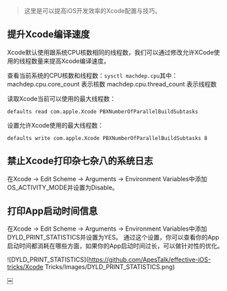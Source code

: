 > 这里是可以提高iOS开发效率的Xcode配置与技巧。

## 提升Xcode编译速度


Xcode默认使用跟系统CPU核数相同的线程数，我们可以通过修改允许XCode使用的线程数量来提高Xcode编译速度。

查看当前系统的CPU核数和线程数：``sysctl machdep.cpu``其中：
machdep.cpu.core_count 表示核数
machdep.cpu.thread_count 表示线程数

读取Xcode当前可以使用的最大线程数：

```
defaults read com.apple.Xcode PBXNumberOfParallelBuildSubtasks
```


设置允许Xcode使用的最大线程数：
```
defaults write com.apple.Xcode PBXNumberOfParallelBuildSubtasks 8
```


## 禁止Xcode打印杂七杂八的系统日志


在Xcode -> Edit Scheme -> Arguments -> Environment Variables中添加OS_ACTIVITY_MODE并设置为Disable。



## 打印App启动时间信息


在Xcode -> Edit Scheme -> Arguments -> Environment Variables中添加DYLD_PRINT_STATISTICS并设置为YES。
通过这个设置，你可以查看你的App启动时间都消耗在哪些方面，如果你的App启动时间过长，可以做针对性的优化。

![DYLD_PRINT_STATISTICS](https://github.com/ApesTalk/effective-iOS-tricks/Xcode Tricks/Images/DYLD_PRINT_STATISTICS.png)

￼
